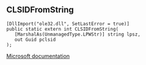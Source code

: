 ## CLSIDFromString

```
[DllImport("ole32.dll", SetLastError = true)]
public static extern int CLSIDFromString(
   [MarshalAs(UnmanagedType.LPWStr)] string lpsz,
   out Guid pclsid
);
```

[Microsoft documentation](https://docs.microsoft.com/en-us/windows/win32/api/combaseapi/nf-combaseapi-clsidfromstring)
